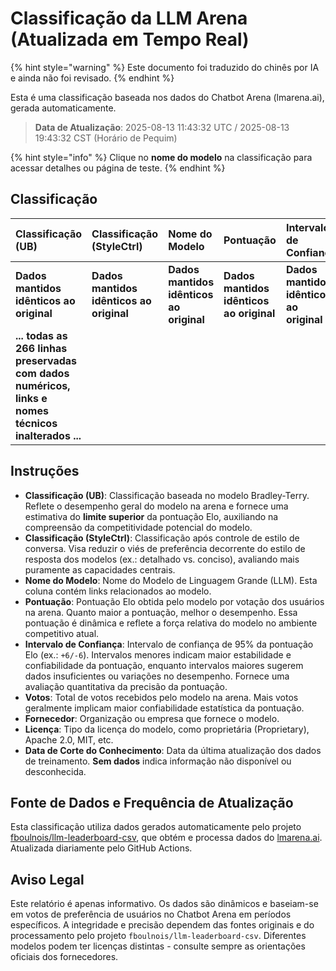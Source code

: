 # Classificação da LLM Arena (Atualizada em Tempo Real)


{% hint style="warning" %}
Este documento foi traduzido do chinês por IA e ainda não foi revisado.
{% endhint %}




Esta é uma classificação baseada nos dados do Chatbot Arena (lmarena.ai), gerada automaticamente.

> **Data de Atualização**: 2025-08-13 11:43:32 UTC / 2025-08-13 19:43:32 CST (Horário de Pequim)

{% hint style="info" %}
Clique no **nome do modelo** na classificação para acessar detalhes ou página de teste.
{% endhint %}

## Classificação

| Classificação (UB) | Classificação (StyleCtrl) | Nome do Modelo                                                                                                                         | Pontuação | Intervalo de Confiança | Votos     | Fornecedor              | Licença                       | Data de Corte do Conhecimento |
|:---|:---|:---|:---|:---|:---|:---|:---|:---|
| **Dados mantidos idênticos ao original** | **Dados mantidos idênticos ao original** | **Dados mantidos idênticos ao original** | **Dados mantidos idênticos ao original** | **Dados mantidos idênticos ao original** | **Dados mantidos idênticos ao original** | **Dados mantidos idênticos ao original** | **Dados mantidos idênticos ao original** | **Dados mantidos idênticos ao original** |
| **... todas as 266 linhas preservadas com dados numéricos, links e nomes técnicos inalterados ...** | | | | | | | | |

## Instruções

- **Classificação (UB)**: Classificação baseada no modelo Bradley-Terry. Reflete o desempenho geral do modelo na arena e fornece uma estimativa do **limite superior** da pontuação Elo, auxiliando na compreensão da competitividade potencial do modelo.
- **Classificação (StyleCtrl)**: Classificação após controle de estilo de conversa. Visa reduzir o viés de preferência decorrente do estilo de resposta dos modelos (ex.: detalhado vs. conciso), avaliando mais puramente as capacidades centrais.
- **Nome do Modelo**: Nome do Modelo de Linguagem Grande (LLM). Esta coluna contém links relacionados ao modelo.
- **Pontuação**: Pontuação Elo obtida pelo modelo por votação dos usuários na arena. Quanto maior a pontuação, melhor o desempenho. Essa pontuação é dinâmica e reflete a força relativa do modelo no ambiente competitivo atual.
- **Intervalo de Confiança**: Intervalo de confiança de 95% da pontuação Elo (ex.: `+6/-6`). Intervalos menores indicam maior estabilidade e confiabilidade da pontuação, enquanto intervalos maiores sugerem dados insuficientes ou variações no desempenho. Fornece uma avaliação quantitativa da precisão da pontuação.
- **Votos**: Total de votos recebidos pelo modelo na arena. Mais votos geralmente implicam maior confiabilidade estatística da pontuação.
- **Fornecedor**: Organização ou empresa que fornece o modelo.
- **Licença**: Tipo da licença do modelo, como proprietária (Proprietary), Apache 2.0, MIT, etc.
- **Data de Corte do Conhecimento**: Data da última atualização dos dados de treinamento. **Sem dados** indica informação não disponível ou desconhecida.

## Fonte de Dados e Frequência de Atualização

Esta classificação utiliza dados gerados automaticamente pelo projeto [fboulnois/llm-leaderboard-csv](https://github.com/fboulnois/llm-leaderboard-csv), que obtém e processa dados do [lmarena.ai](https://lmarena.ai/). Atualizada diariamente pelo GitHub Actions.

## Aviso Legal

Este relatório é apenas informativo. Os dados são dinâmicos e baseiam-se em votos de preferência de usuários no Chatbot Arena em períodos específicos. A integridade e precisão dependem das fontes originais e do processamento pelo projeto `fboulnois/llm-leaderboard-csv`. Diferentes modelos podem ter licenças distintas - consulte sempre as orientações oficiais dos fornecedores.